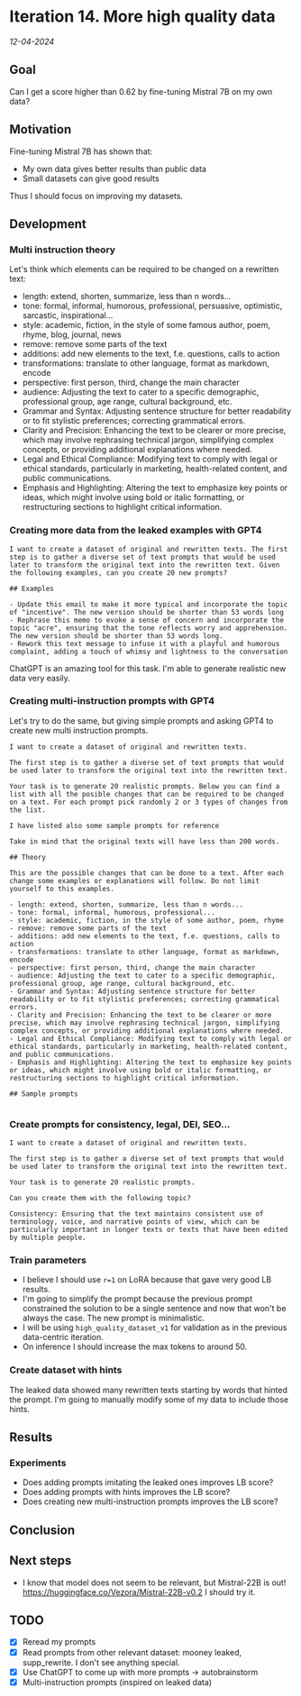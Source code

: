 # Iteration 14. More high quality data

_12-04-2024_

## Goal

Can I get a score higher than 0.62 by fine-tuning Mistral 7B on my own data?

## Motivation

Fine-tuning Mistral 7B has shown that:

- My own data gives better results than public data
- Small datasets can give good results

Thus I should focus on improving my datasets.

## Development

### Multi instruction theory

Let's think which elements can be required to be changed on a rewritten text:

- length: extend, shorten, summarize, less than n words...
- tone: formal, informal, humorous, professional, persuasive, optimistic, sarcastic, inspirational...
- style: academic, fiction, in the style of some famous author, poem, rhyme, blog, journal, news
- remove: remove some parts of the text
- additions: add new elements to the text, f.e. questions, calls to action
- transformations: translate to other language, format as markdown, encode
- perspective: first person, third, change the main character
- audience: Adjusting the text to cater to a specific demographic, professional group, age range, cultural background, etc.
- Grammar and Syntax: Adjusting sentence structure for better readability or to fit stylistic preferences; correcting grammatical errors.
- Clarity and Precision: Enhancing the text to be clearer or more precise, which may involve rephrasing technical jargon, simplifying complex concepts, or providing additional explanations where needed.
- Legal and Ethical Compliance: Modifying text to comply with legal or ethical standards, particularly in marketing, health-related content, and public communications.
- Emphasis and Highlighting: Altering the text to emphasize key points or ideas, which might involve using bold or italic formatting, or restructuring sections to highlight critical information.

### Creating more data from the leaked examples with GPT4

```
I want to create a dataset of original and rewritten texts. The first step is to gather a diverse set of text prompts that would be used later to transform the original text into the rewritten text. Given the following examples, can you create 20 new prompts?

## Examples

- Update this email to make it more typical and incorporate the topic of "incentive". The new version should be shorter than 53 words long
- Rephrase this memo to evoke a sense of concern and incorporate the topic "acre", ensuring that the tone reflects worry and apprehension. The new version should be shorter than 53 words long.
- Rework this text message to infuse it with a playful and humorous complaint, adding a touch of whimsy and lightness to the conversation
```

ChatGPT is an amazing tool for this task. I'm able to generate realistic new data very easily.

### Creating multi-instruction prompts with GPT4

Let's try to do the same, but giving simple prompts and asking GPT4 to create new multi instruction prompts.

```
I want to create a dataset of original and rewritten texts.

The first step is to gather a diverse set of text prompts that would be used later to transform the original text into the rewritten text.

Your task is to generate 20 realistic prompts. Below you can find a list with all the posible changes that can be required to be changed on a text. For each prompt pick randomly 2 or 3 types of changes from the list.

I have listed also some sample prompts for reference

Take in mind that the original texts will have less than 200 words.

## Theory

This are the possible changes that can be done to a text. After each change some examples or explanations will follow. Do not limit yourself to this examples.

- length: extend, shorten, summarize, less than n words...
- tone: formal, informal, humorous, professional...
- style: academic, fiction, in the style of some author, poem, rhyme
- remove: remove some parts of the text
- additions: add new elements to the text, f.e. questions, calls to action
- transformations: translate to other language, format as markdown, encode
- perspective: first person, third, change the main character
- audience: Adjusting the text to cater to a specific demographic, professional group, age range, cultural background, etc.
- Grammar and Syntax: Adjusting sentence structure for better readability or to fit stylistic preferences; correcting grammatical errors.
- Clarity and Precision: Enhancing the text to be clearer or more precise, which may involve rephrasing technical jargon, simplifying complex concepts, or providing additional explanations where needed.
- Legal and Ethical Compliance: Modifying text to comply with legal or ethical standards, particularly in marketing, health-related content, and public communications.
- Emphasis and Highlighting: Altering the text to emphasize key points or ideas, which might involve using bold or italic formatting, or restructuring sections to highlight critical information.

## Sample prompts


```

### Create prompts for consistency, legal, DEI, SEO...

```
I want to create a dataset of original and rewritten texts.

The first step is to gather a diverse set of text prompts that would be used later to transform the original text into the rewritten text.

Your task is to generate 20 realistic prompts.

Can you create them with the following topic?

Consistency: Ensuring that the text maintains consistent use of terminology, voice, and narrative points of view, which can be particularly important in longer texts or texts that have been edited by multiple people.
```


### Train parameters

- I believe I should use `r=1` on LoRA because that gave very good LB results.
- I'm going to simplify the prompt because the previous prompt constrained the solution to be
  a single sentence and now that won't be always the case. The new prompt is minimalistic.
- I will be using `high_quality_dataset_v1` for validation as in the previous data-centric iteration.
- On inference I should increase the max tokens to around 50.

### Create dataset with hints

The leaked data showed many rewritten texts starting by words that hinted the prompt. I'm going to
manually modify some of my data to include those hints.

## Results

### Experiments

- Does adding prompts imitating the leaked ones improves LB score?
- Does adding prompts with hints improves the LB score?
- Does creating new multi-instruction prompts improves the LB score?

## Conclusion

## Next steps

- I know that model does not seem to be relevant, but Mistral-22B is out! https://huggingface.co/Vezora/Mistral-22B-v0.2 I should try it.

## TODO

- [x] Reread my prompts
- [x] Read prompts from other relevant dataset: mooney leaked, supp_rewrite. I don't see anything special.
- [x] Use ChatGPT to come up with more prompts -> autobrainstorm
- [x] Multi-instruction prompts (inspired on leaked data)
